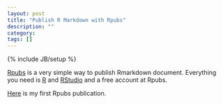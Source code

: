 ```yaml
---
layout: post
title: "Publish R Markdown with Rpubs"
description: ""
category: 
tags: []
---
```

{% include JB/setup %}

[Rpubs](http://rpubs.com/about/getting-started) is a very simple way to publish Rmarkdown document. Everything you need is [R](https://www.r-project.org/) and [RStudio](https://www.rstudio.com/) and a free account at Rpubs.

[Here](http://rpubs.com/vinhdq/credit_card_fraud_detection) is my first Rpubs publication.